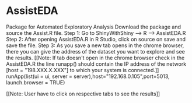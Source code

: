 # AssistEDA
Package for Automated Exploratory Analysis
Download the package and source the Assist.R file.
Step 1: Go to ShinyWithShiny --> R --> AssistEDA.R
Step 2: After opening AssistEDA.R in R Studio, click on source on save and save the file.
Step 3: As you save a new tab opens in the chrome browser, there you can give the address of the
dataset you want to explore and see the results.
[[Note: If tab doesn't open in the chrome browser check in the AssistEDA.R the line 
runapp() should contain the IP address of the network [host = "198.XXX.X.XXX"] to which your system is connected.]]
 runApp(list(ui = ui, server = server),host="192.168.0.105",port=5013, launch.browser = TRUE)

[[Note: User have to click on respective tabs to see the results]]

